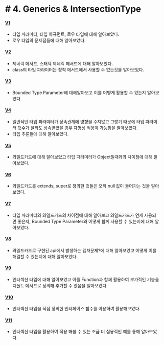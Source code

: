 # \# 4. Generics & IntersectionType
#### [V1](./GenericsEx1.java)
- 타입 파라미터, 타입 아규먼트, 로우 타입에 대해 알아보았다.
- 로우 타입의 문제점들에 대해 알아보았다.

#### [V2](./GenericsEx2.java)
- 제네릭 메서드, 스태틱 제네릭 메서드에 대해 알아보았다.
- class의 타입 파라미터는 정적 메서드에서 사용할 수 없는것을 알아보았다.

#### [V3](./GenericsEx3.java)
- Bounded Type Parameter에 대해알아보고 이를 어떻게 활용할 수 있는지 알아보았다.

#### [V4](./GenericsEx4.java)
- 일반적인 타입 파라미터가 상속관계에 영향을 주지않고 그렇기 때문에 타입 파라미터 갯수가 달라도 상속받았을 경우 다형성 적용이 가능함을 알아보았다.
- 타입 추론들에 대해 알아보았다.

#### [V5](./GenericsEx5.java)
- 와일드카드에 대해 알아보았고 타입 파라미터가 Object일때와의 차이점에 대해 알아보았다.

#### [V6](./GenericsEx6.java)
- 와일드카드를 extends, super로 정의한 것들은 오직 null 값이 들어가는 것을 알아보았다.

#### [V7](./GenericsEx7.java)
- 타입 파라미터와 와일드카드의 차이점에 대해 알아보고 와일드카드가 언제 사용되면 좋은지, Bounded Type Parameter와 어떻게 함께 사용할 수 있는지에 대해 알아보았다.

#### [V8](./GenericsEx8.java)
- 와일드카드로 구현된 api에서 발생하는 캡쳐문제?에 대해 알아보았고 어떻게 이를 해결할 수 있는지에 대해 알아보았다.

#### [V9](./IntersectionTypeEx9.java)
- 인터섹션 타입에 대해 알아보았고 이를 Function과 함께 활용하여 부가적인 기능을 디폴트 메서드로 정의해 추가할 수 있음을 알아보았다.

#### [V10](./IntersectionTypeEx10.java)
- 인터섹션 타입을 직접 정의한 인터페이스 함수를 이용하여 활용해보았다.

#### [V11](./IntersectionTypeEx11.java)
- 인터섹션 타입을 활용하여 적용 해볼 수 있는 조금 더 실용적인 예를 통해 알아보았다.


